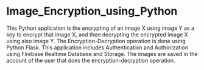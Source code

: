 # Image_Encryption_using_Python

This Python application is the encrypting of an image X using  image Y as a key to encrypt that image X, and then decrypting the encrypted image X using also image Y.
The Encryption-Decryption operation is done using Python Flask.
This application includes Authentication and Authorization using Firebase Realtime Database and Storage.
The images are saved in the account of the user that does the encryption-decryption operation.
